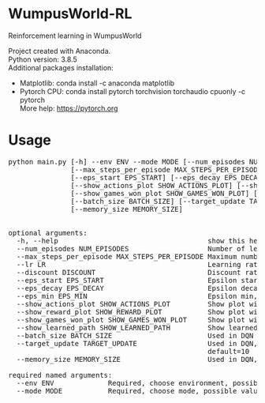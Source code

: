 # WumpusWorld-RL
Reinforcement learning in WumpusWorld

Project created with Anaconda.  
Python version: 3.8.5  
Additional packages installation:
- Matplotlib: conda install -c anaconda matplotlib
- Pytorch CPU: conda install pytorch torchvision torchaudio cpuonly -c pytorch  
More help: https://pytorch.org  

# Usage
<pre>
python main.py [-h] --env ENV --mode MODE [--num_episodes NUM_EPISODES]
               [--max_steps_per_episode MAX_STEPS_PER_EPISODE] [--lr LR] [--discount DISCOUNT]
               [--eps_start EPS_START] [--eps_decay EPS_DECAY] [--eps_min EPS_MIN]
               [--show_actions_plot SHOW_ACTIONS_PLOT] [--show_reward_plot SHOW_REWARD_PLOT]
               [--show_games_won_plot SHOW_GAMES_WON_PLOT] [--show_learned_path SHOW_LEARNED_PATH]
               [--batch_size BATCH_SIZE] [--target_update TARGET_UPDATE]
               [--memory_size MEMORY_SIZE]  
               
               
optional arguments:
  -h, --help                                    show this help message and exit  
  --num_episodes NUM_EPISODES                   Number of learning episodes, default=10000  
  --max_steps_per_episode MAX_STEPS_PER_EPISODE Maximum number of steps per episode, default=100  
  --lr LR                                       Learning rate, should be in <0, 1>, default=0.1  
  --discount DISCOUNT                           Discount rate (gamma), should be in <0, 1>, default=0.9  
  --eps_start EPS_START                         Epsilon starting value, should be in <0, 1>, default=1  
  --eps_decay EPS_DECAY                         Epsilon decay rate, default=0.001  
  --eps_min EPS_MIN                             Epsilon min, should be in <0, 1>, default=0.01  
  --show_actions_plot SHOW_ACTIONS_PLOT         Show plot with number of actions, default=True  
  --show_reward_plot SHOW_REWARD_PLOT           Show plot with rewards, default=True  
  --show_games_won_plot SHOW_GAMES_WON_PLOT     Show plot with games won, default=True  
  --show_learned_path SHOW_LEARNED_PATH         Show learned path after learning, default=True  
  --batch_size BATCH_SIZE                       Used in DQN replay memory, default=256  
  --target_update TARGET_UPDATE                 Used in DQN, tells how often target network should be updated,
                                                default=10  
  --memory_size MEMORY_SIZE                     Used in DQN, set replay memory size, default=100000  

required named arguments:  
  --env ENV             Required, choose environment, possible values: lv1, lv2, lv3v1, lv3v2, lv3v3, lv4  
  --mode MODE           Required, choose mode, possible values: manual, q-learn, dqn  
</pre>
